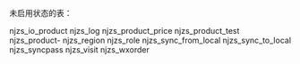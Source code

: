 
未启用状态的表：

njzs_io_product
njzs_log
njzs_product_price
njzs_product_test
njzs_product-
njzs_region
njzs_role
njzs_sync_from_local
njzs_sync_to_local
njzs_syncpass
njzs_visit
njzs_wxorder


